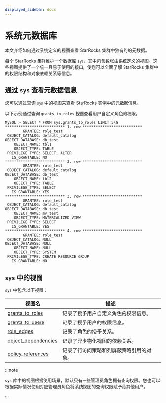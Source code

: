 ```yaml
---
displayed_sidebar: docs
---
```


# 系统元数据库

本文介绍如何通过系统定义的视图查看 StarRocks 集群中独有的的元数据。

每个 StarRocks 集群维护一个数据库 `sys`，其中包含数张由系统定义的视图。这些视图提供了一个统一且易于使用的接口，使您可以全面了解 StarRocks 集群中的权限结构和对象依赖关系等信息。

## 通过 `sys` 查看元数据信息

您可以通过查询 `sys` 中的视图来查看 StarRocks 实例中的元数据信息。

以下示例通过查询 `grants_to_roles` 视图查看用户自定义角色的权限。

```Plain
MySQL > SELECT * FROM sys.grants_to_roles LIMIT 5\G
*************************** 1. row ***************************
        GRANTEE: role_test
 OBJECT_CATALOG: default_catalog
OBJECT_DATABASE: db_test
    OBJECT_NAME: tbl1
    OBJECT_TYPE: TABLE
 PRIVILEGE_TYPE: SELECT, ALTER
   IS_GRANTABLE: NO
*************************** 2. row ***************************
        GRANTEE: role_test
 OBJECT_CATALOG: default_catalog
OBJECT_DATABASE: db_test
    OBJECT_NAME: tbl2
    OBJECT_TYPE: TABLE
 PRIVILEGE_TYPE: SELECT
   IS_GRANTABLE: YES
*************************** 3. row ***************************
        GRANTEE: role_test
 OBJECT_CATALOG: default_catalog
OBJECT_DATABASE: db_test
    OBJECT_NAME: mv_test
    OBJECT_TYPE: MATERIALIZED VIEW
 PRIVILEGE_TYPE: SELECT
   IS_GRANTABLE: YES
*************************** 4. row ***************************
        GRANTEE: role_test
 OBJECT_CATALOG: NULL
OBJECT_DATABASE: NULL
    OBJECT_NAME: NULL
    OBJECT_TYPE: SYSTEM
 PRIVILEGE_TYPE: CREATE RESOURCE GROUP
   IS_GRANTABLE: NO
```

## `sys` 中的视图

`sys` 中包含以下视图：

| **视图名**               | **描述**                                                       |
| ----------------------- | ------------------------------------------------------------- |
| [grants_to_roles](./grants_to_roles.md)     | 记录了授予用户自定义角色的权限信息。            |
| [grants_to_users](./grants_to_users.md)     | 记录了授予用户的权限信息。                     |
| [role_edges](./role_edges.md)          | 记录了角色的授予关系。                             |
| [object_dependencies](./object_dependencies.md) | 记录了异步物化视图的依赖关系。             |
| [policy_references](./policy_references.md)     | 记录了行访问策略和列屏蔽策略引用的对象。     |

:::note

`sys` 库中的视图根据使用场景，默认只有一些管理员角色拥有查询权限。您也可以根据实际情况使用对应管理员角色将系统视图的查询权限赋予给其他用户。

:::
